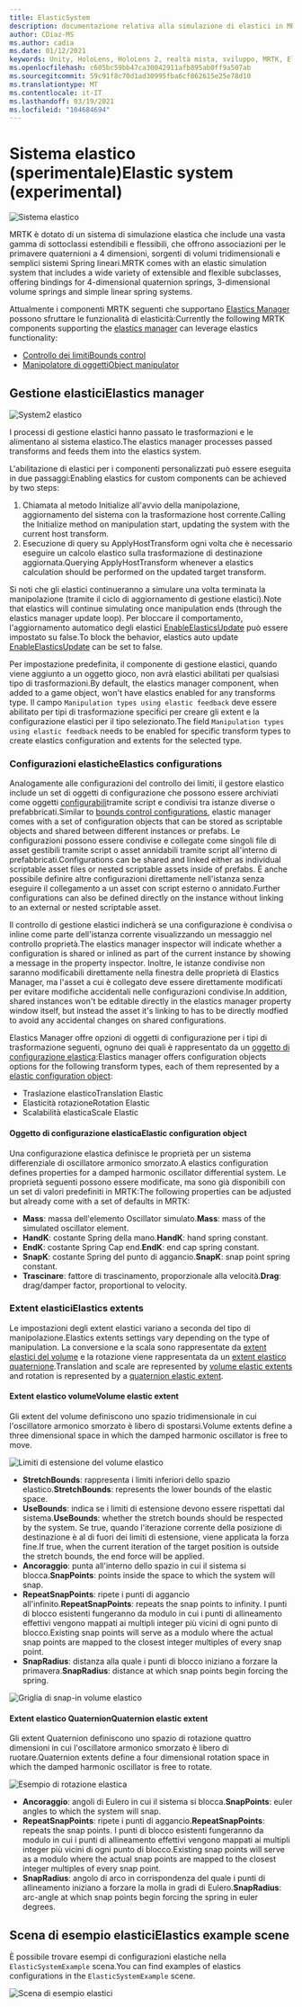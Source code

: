 ```yaml
---
title: ElasticSystem
description: documentazione relativa alla simulazione di elastici in MRTK
author: CDiaz-MS
ms.author: cadia
ms.date: 01/12/2021
keywords: Unity, HoloLens, HoloLens 2, realtà mista, sviluppo, MRTK, ElasticsSystem,
ms.openlocfilehash: c605bc59bb47ca30042911afb895ab0ff9a507ab
ms.sourcegitcommit: 59c91f8c70d1ad30995fba6cf862615e25e78d10
ms.translationtype: MT
ms.contentlocale: it-IT
ms.lasthandoff: 03/19/2021
ms.locfileid: "104684694"
---
```

# <a name="elastic-system-experimental"></a><span data-ttu-id="ff2b0-104">Sistema elastico (sperimentale)</span><span class="sxs-lookup"><span data-stu-id="ff2b0-104">Elastic system (experimental)</span></span>

![Sistema elastico](../images/elastics/Elastics_Main1.gif)

<span data-ttu-id="ff2b0-106">MRTK è dotato di un sistema di simulazione elastica che include una vasta gamma di sottoclassi estendibili e flessibili, che offrono associazioni per le primavere quaternioni a 4 dimensioni, sorgenti di volumi tridimensionali e semplici sistemi Spring lineari.</span><span class="sxs-lookup"><span data-stu-id="ff2b0-106">MRTK comes with an elastic simulation system that includes a wide variety of extensible and flexible subclasses, offering bindings for 4-dimensional quaternion springs, 3-dimensional volume springs and simple linear spring systems.</span></span>

<span data-ttu-id="ff2b0-107">Attualmente i componenti MRTK seguenti che supportano [Elastics Manager](xref:Microsoft.MixedReality.Toolkit.Experimental.Physics.ElasticsManager) possono sfruttare le funzionalità di elasticità:</span><span class="sxs-lookup"><span data-stu-id="ff2b0-107">Currently the following MRTK components supporting the [elastics manager](xref:Microsoft.MixedReality.Toolkit.Experimental.Physics.ElasticsManager) can leverage elastics functionality:</span></span>

- [<span data-ttu-id="ff2b0-108">Controllo dei limiti</span><span class="sxs-lookup"><span data-stu-id="ff2b0-108">Bounds control</span></span>](../ux-building-blocks/bounds-control.md)
- [<span data-ttu-id="ff2b0-109">Manipolatore di oggetti</span><span class="sxs-lookup"><span data-stu-id="ff2b0-109">Object manipulator</span></span>](../ux-building-blocks/object-manipulator.md)

## <a name="elastics-manager"></a><span data-ttu-id="ff2b0-110">Gestione elastici</span><span class="sxs-lookup"><span data-stu-id="ff2b0-110">Elastics manager</span></span>

![System2 elastico](../images/elastics/Elastics_Main.gif)

<span data-ttu-id="ff2b0-112">I processi di gestione elastici hanno passato le trasformazioni e le alimentano al sistema elastico.</span><span class="sxs-lookup"><span data-stu-id="ff2b0-112">The elastics manager processes passed transforms and feeds them into the elastics system.</span></span>

<span data-ttu-id="ff2b0-113">L'abilitazione di elastici per i componenti personalizzati può essere eseguita in due passaggi:</span><span class="sxs-lookup"><span data-stu-id="ff2b0-113">Enabling elastics for custom components can be achieved by two steps:</span></span>

1. <span data-ttu-id="ff2b0-114">Chiamata al metodo Initialize all'avvio della manipolazione, aggiornamento del sistema con la trasformazione host corrente.</span><span class="sxs-lookup"><span data-stu-id="ff2b0-114">Calling the Initialize method on manipulation start, updating the system with the current host transform.</span></span>
1. <span data-ttu-id="ff2b0-115">Esecuzione di query su ApplyHostTransform ogni volta che è necessario eseguire un calcolo elastico sulla trasformazione di destinazione aggiornata.</span><span class="sxs-lookup"><span data-stu-id="ff2b0-115">Querying ApplyHostTransform whenever a elastics calculation should be performed on the updated target transform.</span></span>

<span data-ttu-id="ff2b0-116">Si noti che gli elastici continueranno a simulare una volta terminata la manipolazione (tramite il ciclo di aggiornamento di gestione elastici).</span><span class="sxs-lookup"><span data-stu-id="ff2b0-116">Note that elastics will continue simulating once manipulation ends (through the elastics manager update loop).</span></span> <span data-ttu-id="ff2b0-117">Per bloccare il comportamento, l'aggiornamento automatico degli elastici [EnableElasticsUpdate](xref:Microsoft.MixedReality.Toolkit.Experimental.Physics.ElasticsManager.EnableElasticsUpdate) può essere impostato su false.</span><span class="sxs-lookup"><span data-stu-id="ff2b0-117">To block the behavior, elastics auto update [EnableElasticsUpdate](xref:Microsoft.MixedReality.Toolkit.Experimental.Physics.ElasticsManager.EnableElasticsUpdate) can be set to false.</span></span>

<span data-ttu-id="ff2b0-118">Per impostazione predefinita, il componente di gestione elastici, quando viene aggiunto a un oggetto gioco, non avrà elastici abilitati per qualsiasi tipo di trasformazioni.</span><span class="sxs-lookup"><span data-stu-id="ff2b0-118">By default, the elastics manager component, when added to a game object, won't have elastics enabled for any transforms type.</span></span>
<span data-ttu-id="ff2b0-119">Il campo `Manipulation types using elastic feedback` deve essere abilitato per tipi di trasformazione specifici per creare gli extent e la configurazione elastici per il tipo selezionato.</span><span class="sxs-lookup"><span data-stu-id="ff2b0-119">The field `Manipulation types using elastic feedback` needs to be enabled for specific transform types to create elastics configuration and extents for the selected type.</span></span>

### <a name="elastics-configurations"></a><span data-ttu-id="ff2b0-120">Configurazioni elastiche</span><span class="sxs-lookup"><span data-stu-id="ff2b0-120">Elastics configurations</span></span>

<span data-ttu-id="ff2b0-121">Analogamente alle configurazioni del controllo dei limiti, il gestore elastico include un set di oggetti di configurazione che possono essere archiviati come oggetti [configurabili](../ux-building-blocks/bounds-control.md#configuration-objects)tramite script e condivisi tra istanze diverse o prefabbricati.</span><span class="sxs-lookup"><span data-stu-id="ff2b0-121">Similar to [bounds control configurations](../ux-building-blocks/bounds-control.md#configuration-objects), elastic manager comes with a set of configuration objects that can be stored as scriptable objects and shared between different instances or prefabs.</span></span> <span data-ttu-id="ff2b0-122">Le configurazioni possono essere condivise e collegate come singoli file di asset gestibili tramite script o asset annidabili tramite script all'interno di prefabbricati.</span><span class="sxs-lookup"><span data-stu-id="ff2b0-122">Configurations can be shared and linked either as individual scriptable asset files or nested scriptable assets inside of prefabs.</span></span> <span data-ttu-id="ff2b0-123">È anche possibile definire altre configurazioni direttamente nell'istanza senza eseguire il collegamento a un asset con script esterno o annidato.</span><span class="sxs-lookup"><span data-stu-id="ff2b0-123">Further configurations can also be defined directly on the instance without linking to an external or nested scriptable asset.</span></span>

<span data-ttu-id="ff2b0-124">Il controllo di gestione elastici indicherà se una configurazione è condivisa o inline come parte dell'istanza corrente visualizzando un messaggio nel controllo proprietà.</span><span class="sxs-lookup"><span data-stu-id="ff2b0-124">The elastics manager inspector will indicate whether a configuration is shared or inlined as part of the current instance by showing a message in the property inspector.</span></span> <span data-ttu-id="ff2b0-125">Inoltre, le istanze condivise non saranno modificabili direttamente nella finestra delle proprietà di Elastics Manager, ma l'asset a cui è collegato deve essere direttamente modificati per evitare modifiche accidentali nelle configurazioni condivise.</span><span class="sxs-lookup"><span data-stu-id="ff2b0-125">In addition, shared instances won't be editable directly in the elastics manager property window itself, but instead the asset it's linking to has to be directly modfied to avoid any accidental changes on shared configurations.</span></span>

<span data-ttu-id="ff2b0-126">Elastics Manager offre opzioni di oggetti di configurazione per i tipi di trasformazione seguenti, ognuno dei quali è rappresentato da un [oggetto di configurazione elastica](#elastic-configuration-object):</span><span class="sxs-lookup"><span data-stu-id="ff2b0-126">Elastics manager offers configuration objects options for the following transform types, each of them represented by a [elastic configuration object](#elastic-configuration-object):</span></span>

- <span data-ttu-id="ff2b0-127">Traslazione elastico</span><span class="sxs-lookup"><span data-stu-id="ff2b0-127">Translation Elastic</span></span>
- <span data-ttu-id="ff2b0-128">Elasticità rotazione</span><span class="sxs-lookup"><span data-stu-id="ff2b0-128">Rotation Elastic</span></span>
- <span data-ttu-id="ff2b0-129">Scalabilità elastica</span><span class="sxs-lookup"><span data-stu-id="ff2b0-129">Scale Elastic</span></span>

#### <a name="elastic-configuration-object"></a><span data-ttu-id="ff2b0-130">Oggetto di configurazione elastica</span><span class="sxs-lookup"><span data-stu-id="ff2b0-130">Elastic configuration object</span></span>

<span data-ttu-id="ff2b0-131">Una configurazione elastica definisce le proprietà per un sistema differenziale di oscillatore armonico smorzato.</span><span class="sxs-lookup"><span data-stu-id="ff2b0-131">A elastics configuration defines properties for a damped harmonic oscillator differential system.</span></span>
<span data-ttu-id="ff2b0-132">Le proprietà seguenti possono essere modificate, ma sono già disponibili con un set di valori predefiniti in MRTK:</span><span class="sxs-lookup"><span data-stu-id="ff2b0-132">The following properties can be adjusted but already come with a set of defaults in MRTK:</span></span>

- <span data-ttu-id="ff2b0-133">**Mass**: massa dell'elemento Oscillator simulato.</span><span class="sxs-lookup"><span data-stu-id="ff2b0-133">**Mass**: mass of the simulated oscillator element.</span></span>
- <span data-ttu-id="ff2b0-134">**HandK**: costante Spring della mano.</span><span class="sxs-lookup"><span data-stu-id="ff2b0-134">**HandK**: hand spring constant.</span></span>
- <span data-ttu-id="ff2b0-135">**EndK**: costante Spring Cap end.</span><span class="sxs-lookup"><span data-stu-id="ff2b0-135">**EndK**: end cap spring constant.</span></span>
- <span data-ttu-id="ff2b0-136">**SnapK**: costante Spring del punto di aggancio.</span><span class="sxs-lookup"><span data-stu-id="ff2b0-136">**SnapK**: snap point spring constant.</span></span>
- <span data-ttu-id="ff2b0-137">**Trascinare**: fattore di trascinamento, proporzionale alla velocità.</span><span class="sxs-lookup"><span data-stu-id="ff2b0-137">**Drag**: drag/damper factor, proportional to velocity.</span></span>

### <a name="elastics-extents"></a><span data-ttu-id="ff2b0-138">Extent elastici</span><span class="sxs-lookup"><span data-stu-id="ff2b0-138">Elastics extents</span></span>

<span data-ttu-id="ff2b0-139">Le impostazioni degli extent elastici variano a seconda del tipo di manipolazione.</span><span class="sxs-lookup"><span data-stu-id="ff2b0-139">Elastics extents settings vary depending on the type of manipulation.</span></span> <span data-ttu-id="ff2b0-140">La conversione e la scala sono rappresentate da [extent elastici del volume](#volume-elastic-extent) e la rotazione viene rappresentata da un [extent elastico quaternione](#quaternion-elastic-extent).</span><span class="sxs-lookup"><span data-stu-id="ff2b0-140">Translation and scale are represented by [volume elastic extents](#volume-elastic-extent) and rotation is represented by a [quaternion elastic extent](#quaternion-elastic-extent).</span></span>

#### <a name="volume-elastic-extent"></a><span data-ttu-id="ff2b0-141">Extent elastico volume</span><span class="sxs-lookup"><span data-stu-id="ff2b0-141">Volume elastic extent</span></span>

<span data-ttu-id="ff2b0-142">Gli extent del volume definiscono uno spazio tridimensionale in cui l'oscillatore armonico smorzato è libero di spostarsi.</span><span class="sxs-lookup"><span data-stu-id="ff2b0-142">Volume extents define a three dimensional space in which the damped harmonic oscillator is free to move.</span></span>

![Limiti di estensione del volume elastico](../images/elastics/Elastics_Volume_Bounds.gif)

- <span data-ttu-id="ff2b0-144">**StretchBounds**: rappresenta i limiti inferiori dello spazio elastico.</span><span class="sxs-lookup"><span data-stu-id="ff2b0-144">**StretchBounds**: represents the lower bounds of the elastic space.</span></span>
- <span data-ttu-id="ff2b0-145">**UseBounds**: indica se i limiti di estensione devono essere rispettati dal sistema.</span><span class="sxs-lookup"><span data-stu-id="ff2b0-145">**UseBounds**: whether the stretch bounds should be respected by the system.</span></span> <span data-ttu-id="ff2b0-146">Se true, quando l'iterazione corrente della posizione di destinazione è al di fuori dei limiti di estensione, viene applicata la forza fine.</span><span class="sxs-lookup"><span data-stu-id="ff2b0-146">If true, when the current iteration of the target position is outside the stretch bounds, the end force will be applied.</span></span>
- <span data-ttu-id="ff2b0-147">**Ancoraggio**: punta all'interno dello spazio in cui il sistema si blocca.</span><span class="sxs-lookup"><span data-stu-id="ff2b0-147">**SnapPoints**: points inside the space to which the system will snap.</span></span>
- <span data-ttu-id="ff2b0-148">**RepeatSnapPoints**: ripete i punti di aggancio all'infinito.</span><span class="sxs-lookup"><span data-stu-id="ff2b0-148">**RepeatSnapPoints**: repeats the snap points to infinity.</span></span> <span data-ttu-id="ff2b0-149">I punti di blocco esistenti fungeranno da modulo in cui i punti di allineamento effettivi vengono mappati ai multipli integer più vicini di ogni punto di blocco.</span><span class="sxs-lookup"><span data-stu-id="ff2b0-149">Existing snap points will serve as a modulo where the actual snap points are mapped to the closest integer multiples of every snap point.</span></span>
- <span data-ttu-id="ff2b0-150">**SnapRadius**: distanza alla quale i punti di blocco iniziano a forzare la primavera.</span><span class="sxs-lookup"><span data-stu-id="ff2b0-150">**SnapRadius**: distance at which snap points begin forcing the spring.</span></span>

![Griglia di snap-in volume elastico](../images/elastics/Elastics_Volume_Snap.gif)

#### <a name="quaternion-elastic-extent"></a><span data-ttu-id="ff2b0-152">Extent elastico Quaternion</span><span class="sxs-lookup"><span data-stu-id="ff2b0-152">Quaternion elastic extent</span></span>

<span data-ttu-id="ff2b0-153">Gli extent Quaternion definiscono uno spazio di rotazione quattro dimensioni in cui l'oscillatore armonico smorzato è libero di ruotare.</span><span class="sxs-lookup"><span data-stu-id="ff2b0-153">Quaternion extents define a four dimensional rotation space in which the damped harmonic oscillator is free to rotate.</span></span>

![Esempio di rotazione elastica](../images/elastics/Elastics_Rotation.gif)

- <span data-ttu-id="ff2b0-155">**Ancoraggio**: angoli di Eulero in cui il sistema si blocca.</span><span class="sxs-lookup"><span data-stu-id="ff2b0-155">**SnapPoints**: euler angles to which the system will snap.</span></span>
- <span data-ttu-id="ff2b0-156">**RepeatSnapPoints**: ripete i punti di aggancio.</span><span class="sxs-lookup"><span data-stu-id="ff2b0-156">**RepeatSnapPoints**: repeats the snap points.</span></span> <span data-ttu-id="ff2b0-157">I punti di blocco esistenti fungeranno da modulo in cui i punti di allineamento effettivi vengono mappati ai multipli integer più vicini di ogni punto di blocco.</span><span class="sxs-lookup"><span data-stu-id="ff2b0-157">Existing snap points will serve as a modulo where the actual snap points are mapped to the closest integer multiples of every snap point.</span></span>
- <span data-ttu-id="ff2b0-158">**SnapRadius**: angolo di arco in corrispondenza del quale i punti di allineamento iniziano a forzare la molla in gradi di Eulero.</span><span class="sxs-lookup"><span data-stu-id="ff2b0-158">**SnapRadius**: arc-angle at which snap points begin forcing the spring in euler degrees.</span></span>

## <a name="elastics-example-scene"></a><span data-ttu-id="ff2b0-159">Scena di esempio elastici</span><span class="sxs-lookup"><span data-stu-id="ff2b0-159">Elastics example scene</span></span>

<span data-ttu-id="ff2b0-160">È possibile trovare esempi di configurazioni elastiche nella `ElasticSystemExample` scena.</span><span class="sxs-lookup"><span data-stu-id="ff2b0-160">You can find examples of elastics configurations in the `ElasticSystemExample` scene.</span></span>

![Scena di esempio elastici](../images/elastics/Elastics_Example_Scene.png)
